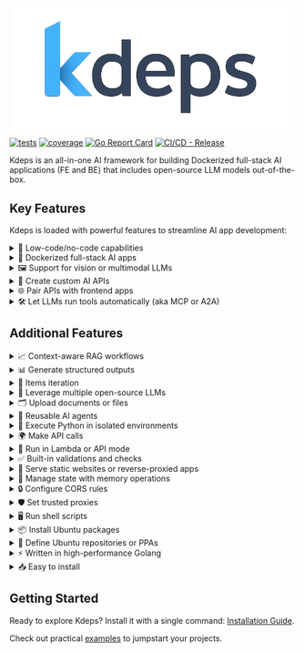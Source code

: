 <p align="center">
  <img src="./docs/public/logo.png" width="500" />
</p>

[![tests](https://img.shields.io/endpoint?url=https://gist.githubusercontent.com/jjuliano/ce695f832cd51d014ae6d37353311c59/raw/b00da0eb0516e95904c86c38d27d6df100072927/kdeps-go-tests.json)](https://github.com/kdeps/kdeps/actions/workflows/build-test.yml)
[![coverage](https://img.shields.io/endpoint?url=https://gist.githubusercontent.com/jjuliano/ce695f832cd51d014ae6d37353311c59/raw/b00da0eb0516e95904c86c38d27d6df100072927/kdeps-go-coverage.json)](https://github.com/kdeps/kdeps/actions/workflows/build-test.yml)
[![Go Report Card](https://goreportcard.com/badge/github.com/kdeps/kdeps)](https://goreportcard.com/report/github.com/kdeps/kdeps)
[![CI/CD - Release](https://github.com/kdeps/kdeps/actions/workflows/build-test.yml/badge.svg)](https://github.com/kdeps/kdeps/actions/workflows/build-test.yml)

Kdeps is an all-in-one AI framework for building Dockerized full-stack AI applications (FE and BE) that includes
open-source LLM models out-of-the-box.

## Key Features

Kdeps is loaded with powerful features to streamline AI app development:

<details>
  <summary>🧩 Low-code/no-code capabilities</summary>
  Build <a href="https://kdeps.com/getting-started/configuration/workflow.html">operational full-stack AI apps</a>, enabling accessible development for non-technical users and production-ready applications.

```pkl
// workflow.pkl
name = "ticketResolutionAgent"
description = "Automates customer support ticket resolution with LLM responses."
version = "1.0.0"
targetActionID = "responseResource"
settings {
  APIServerMode = true
  APIServer {
    hostIP = "127.0.0.1"
    portNum = 3000
    routes {
      new { path = "/api/v1/ticket"; methods { "POST" } }
    }
    cors { enableCORS = true; allowOrigins { "http://localhost:8080" } }
  }
  agentSettings {
    timezone = "Etc/UTC"
    models { "llama3.2:1b" }
    ollamaImageTag = "0.6.8"
  }
}
```

```pkl
// resources/fetch_data.pkl
actionID = "httpFetchResource"
name = "CRM Fetch"
description = "Fetches ticket data via CRM API."
run {
  restrictToHTTPMethods { "POST" }
  restrictToRoutes { "/api/v1/ticket" }
  preflightCheck {
    validations { "@(request.data().ticket_id)" != "" }
  }
  HTTPClient {
    method = "GET"
    url = "https://crm.example.com/api/ticket/@(request.data().ticket_id)"
    headers { ["Authorization"] = "Bearer @(session.getRecord('crm_token'))" }
    timeoutDuration = 30.s
  }
}
```

```pkl
// resources/llm.pkl
actionID = "llmResource"
name = "LLM Ticket Response"
description = "Generates responses for customer tickets."
requires { "httpFetchResource" }
run {
  restrictToHTTPMethods { "POST" }
  restrictToRoutes { "/api/v1/ticket" }
  chat {
    model = "llama3.2:1b"
    role = "assistant"
    prompt = "Provide a professional response to the customer query: @(request.data().query)"
    scenario {
      new { role = "system"; prompt = "You are a customer support assistant. Be polite and concise." }
      new { role = "system"; prompt = "Ticket data: @(client.responseBody("httpFetchResource"))" }
    }
    JSONResponse = true
    JSONResponseKeys { "response_text" }
    timeoutDuration = 60.s
  }
}
```

```pkl
// resources/response.pkl
actionID = "responseResource"
name = "API Response"
description = "Returns ticket resolution response."
requires { "llmResource" }
run {
  restrictToHTTPMethods { "POST" }
  restrictToRoutes { "/api/v1/ticket" }
  APIResponse {
    success = true
    response {
      data { "@(llm.response('llmResource'))" }
    }
    meta { headers { ["Content-Type"] = "application/json" } }
  }
}
```
</details>

<details>
  <summary>🐳 Dockerized full-stack AI apps</summary>
  Build applications with <a href="https://kdeps.com/getting-started/introduction/quickstart.html#quickstart">batteries included</a> for seamless development and deployment, as detailed in the <a href="https://kdeps.com/getting-started/configuration/workflow.html#ai-agent-settings">AI agent settings</a>.

```pkl
# Creating a Docker image of the kdeps AI agent is easy!
# First, package the AI agent project.
$ kdeps package tickets-ai/
INFO kdeps package created package-file=tickets-ai-1.0.0.kdeps
# Then build a docker image and run.
$ kdeps run tickets-ai-1.0.0.kdeps
# It also creates a Docker compose configuration file.
```

```pkl
# docker-compose.yml
version: '3.8'
services:
  kdeps-tickets-ai-cpu:
    image: kdeps-tickets-ai:1.0.0
    ports:
      - "127.0.0.1:3000"
    restart: on-failure
    volumes:
      - ollama:/root/.ollama
      - kdeps:/.kdeps
volumes:
  ollama:
    external:
      name: ollama
  kdeps:
    external:
      name: kdeps
```
</details>

<details>
  <summary>🖼️ Support for vision or multimodal LLMs</summary>
  Process text, images, and other data types in a single workflow with <a href="https://kdeps.com/getting-started/resources/multimodal.html">vision or multimodal LLMs</a>.

```pkl
// workflow.pkl
name = "visualTicketAnalyzer"
description = "Analyzes images in support tickets for defects using a vision model."
version = "1.0.0"
targetActionID = "responseResource"
settings {
  APIServerMode = true
  APIServer {
    hostIP = "127.0.0.1"
    portNum = 3000
    routes {
      new { path = "/api/v1/visual-ticket"; methods { "POST" } }
    }
    cors { enableCORS = true; allowOrigins { "http://localhost:8080" } }
  }
  agentSettings {
    timezone = "Etc/UTC"
    models { "llama3.2-vision" }
    ollamaImageTag = "0.6.8"
  }
}
```

```pkl
// resources/fetch_data.pkl
actionID = "httpFetchResource"
name = "CRM Fetch"
description = "Fetches ticket data via CRM API."
run {
  restrictToHTTPMethods { "POST" }
  restrictToRoutes { "/api/v1/ticket" }
  preflightCheck {
    validations { "@(request.data().ticket_id)" != "" }
  }
  HTTPClient {
    method = "GET"
    url = "https://crm.example.com/api/ticket/@(request.data().ticket_id)"
    headers { ["Authorization"] = "Bearer @(session.getRecord('crm_token'))" }
    timeoutDuration = 30.s
  }
}
```

```pkl
// resources/llm.pkl
actionID = "llmResource"
name = "Visual Defect Analyzer"
description = "Analyzes ticket images for defects."
requires { "httpFetchResource" }
run {
  restrictToHTTPMethods { "POST" }
  restrictToRoutes { "/api/v1/visual-ticket" }
  preflightCheck {
    validations { "@(request.filecount())" > 0 }
  }
  chat {
    model = "llama3.2-vision"
    role = "assistant"
    prompt = "Analyze the image for product defects and describe any issues found."
    files { "@(request.files()[0])" }
    scenario {
      new { role = "system"; prompt = "You are a support assistant specializing in visual defect detection." }
      new { role = "system"; prompt = "Ticket data: @(client.responseBody("httpFetchResource"))" }
    }
    JSONResponse = true
    JSONResponseKeys { "defect_description"; "severity" }
    timeoutDuration = 60.s
  }
}
```

```pkl
// resources/response.pkl
actionID = "responseResource"
name = "API Response"
description = "Returns defect analysis result."
requires { "llmResource" }
run {
  restrictToHTTPMethods { "POST" }
  restrictToRoutes { "/api/v1/visual-ticket" }
  APIResponse {
    success = true
    response {
      data { "@(llm.response('llmResource'))" }
    }
    meta { headers { ["Content-Type"] = "application/json" } }
  }
}
```
</details>

<details>
  <summary>🔌 Create custom AI APIs</summary>
  Serve <a href="https://kdeps.com/getting-started/configuration/workflow.html#llm-models">open-source LLMs</a> through custom <a href="https://kdeps.com/getting-started/configuration/workflow.html#api-server-settings">AI APIs</a> for robust AI-driven applications.
</details>

<details>
  <summary>🌐 Pair APIs with frontend apps</summary>
  Integrate with frontend apps like Streamlit, NodeJS, and more for interactive AI-driven user interfaces, as outlined in <a href="https://kdeps.com/getting-started/configuration/workflow.html#web-server-settings">web server settings</a>.

```pkl
// workflow.pkl
name = "frontendAIApp"
description = "Pairs an AI API with a Streamlit frontend for text summarization."
version = "1.0.0"
targetActionID = "responseResource"
settings {
  APIServerMode = true
  WebServerMode = true
  APIServer {
    hostIP = "127.0.0.1"
    portNum = 3000
    routes {
      new { path = "/api/v1/summarize"; methods { "POST" } }
    }
  }
  WebServer {
    hostIP = "127.0.0.1"
    portNum = 8501
    routes {
      new {
        path = "/app"
        publicPath = "/fe/1.0.0/web/"
        serverType = "app"
        appPort = 8501
        command = "streamlit run app.py"
      }
    }
  }
  agentSettings {
    timezone = "Etc/UTC"
    pythonPackages { "streamlit" }
    models { "llama3.2:1b" }
    ollamaImageTag = "0.6.8"
  }
}
```

```pkl
// data/fe/web/app.py (Streamlit frontend)
import streamlit as st
import requests

st.title("Text Summarizer")
text = st.text_area("Enter text to summarize")
if st.button("Summarize"):
  response = requests.post("http://localhost:3000/api/v1/summarize", json={"text": text})
  if response.ok:
    st.write(response.json()['response']['data']['summary'])
  else:
    st.error("Error summarizing text")
```

```pkl
// resources/llm.pkl
actionID = "llmResource"
name = "Text Summarizer"
description = "Summarizes input text using an LLM."
run {
  restrictToHTTPMethods { "POST" }
  restrictToRoutes { "/api/v1/summarize" }
  chat {
    model = "llama3.2:1b"
    role = "assistant"
    prompt = "Summarize this text in 50 words or less: @(request.data().text)"
    JSONResponse = true
    JSONResponseKeys { "summary" }
    timeoutDuration = 60.s
  }
}
```
</details>

<details>
  <summary>🛠️ Let LLMs run tools automatically (aka MCP or A2A)</summary>
  Enhance functionality through scripts and sequential tool pipelines with <a href="https://kdeps.com/getting-started/resources/llm.html#tools-configuration">external tools and chained tool workflows</a>.

```pkl
// workflow.pkl
name = "toolChainingAgent"
description = "Uses LLM to query a database and generate a report via tools."
version = "1.0.0"
targetActionID = "responseResource"
settings {
  APIServerMode = true
  APIServer {
    hostIP = "127.0.0.1"
    portNum = 3000
    routes {
      new { path = "/api/v1/report"; methods { "POST" } }
    }
  }
  agentSettings {
    timezone = "Etc/UTC"
    models { "llama3.2:1b" }
    ollamaImageTag = "0.6.8"
  }
}
```

```pkl
// resources/llm.pkl
actionID = "llmResource"
name = "Report Generator"
description = "Generates a report using a database query tool."
run {
  restrictToHTTPMethods { "POST" }
  restrictToRoutes { "/api/v1/report" }
  chat {
    model = "llama3.2:1b"
    role = "assistant"
    prompt = "Generate a sales report based on database query results. Date range: @(request.params("date_range"))"
    tools {
      new {
        name = "query_sales_db"
        script = "@(data.filepath('tools/1.0.0', 'query_sales.py'))"
        description = "Queries the sales database for recent transactions"
        parameters {
          ["date_range"] { required = true; type = "string"; description = "Date range for query (e.g., '2025-01-01:2025-05-01')" }
        }
      }
    }
    JSONResponse = true
    JSONResponseKeys { "report" }
    timeoutDuration = 60.s
  }
}
```

```pkl
// data/tools/query_sales.py
import sqlite3
import sys

def query_sales(date_range):
  start, end = date_range.split(':')
  conn = sqlite3.connect('sales.db')
  cursor = conn.execute("SELECT * FROM transactions WHERE date BETWEEN ? AND ?", (start, end))
  results = cursor.fetchall()
  conn.close()
  return results

print(query_sales(sys.argv[1]))
```
</details>

## Additional Features

<details>
  <summary>📈 Context-aware RAG workflows</summary>
  Enable accurate, knowledge-intensive tasks with <a href="https://kdeps.com/getting-started/resources/kartographer.html">RAG workflows</a>.
</details>

<details>
  <summary>📊 Generate structured outputs</summary>
  Create consistent, machine-readable responses from LLMs, as described in the <a href="https://kdeps.com/getting-started/resources/llm.html#chat-block">chat block documentation</a>.

```pkl
// workflow.pkl
name = "structuredOutputAgent"
description = "Generates structured JSON responses from LLM."
version = "1.0.0"
targetActionID = "responseResource"
settings {
  APIServerMode = true
  APIServer {
    hostIP = "127.0.0.1"
    portNum = 3000
    routes {
      new { path = "/api/v1/structured"; methods { "POST" } }
    }
  }
  agentSettings {
    timezone = "Etc/UTC"
    models { "llama3.2:1b" }
    ollamaImageTag = "0.6.8"
  }
}
```

```pkl
// resources/llm.pkl
actionID = "llmResource"
name = "Structured Response Generator"
description = "Generates structured JSON output."
run {
  restrictToHTTPMethods { "POST" }
  restrictToRoutes { "/api/v1/structured" }
  chat {
    model = "llama3.2:1b"
    role = "assistant"
    prompt = "Analyze this text and return a structured response: @(request.data().text)"
    JSONResponse = true
    JSONResponseKeys { "summary"; "keywords" }
    timeoutDuration = 60.s
  }
}
```
</details>

<details>
  <summary>🔄 Items iteration</summary>
  Iterate over multiple items in a resource to process them sequentially, using <a href="https://kdeps.com/getting-started/resources/items.html">items iteration</a> with `item.current()`, `item.prev()`, and `item.next()`.

```pkl
// workflow.pkl
name = "mtvScenarioGenerator"
description = "Generates MTV video scenarios based on song lyrics."
version = "1.0.0"
targetActionID = "responseResource"
settings {
  APIServerMode = true
  APIServer {
    hostIP = "127.0.0.1"
    portNum = 3000
    routes {
      new { path = "/api/v1/mtv-scenarios"; methods { "GET" } }
    }
    cors { enableCORS = true; allowOrigins { "http://localhost:8080" } }
  }
  agentSettings {
    timezone = "Etc/UTC"
    models { "llama3.2:1b" }
    ollamaImageTag = "0.6.8"
  }
}
```

```pkl
// resources/llm.pkl
actionID = "llmResource"
name = "MTV Scenario Generator"
description = "Generates MTV video scenarios for song lyrics."
items {
  "A long, long time ago"
  "I can still remember"
  "How that music used to make me smile"
  "And I knew if I had my chance"
}
run {
  restrictToHTTPMethods { "GET" }
  restrictToRoutes { "/api/v1/mtv-scenarios" }
  skipCondition {
    "@(item.current())" == "And I knew if I had my chance" // Skip this lyric
  }
  chat {
    model = "llama3.2:1b"
    role = "assistant"
    prompt = """
    Based on the lyric @(item.current()) from the song "American Pie," generate a suitable scenario for an MTV music video. The scenario should include a vivid setting, key visual elements, and a mood that matches the lyric's tone.
    """
    scenario {
      new { role = "system"; prompt = "You are a creative director specializing in music video production." }
    }
    JSONResponse = true
    JSONResponseKeys { "setting"; "visual_elements"; "mood" }
    timeoutDuration = 60.s
  }
}
```

```pkl
// resources/response.pkl
actionID = "responseResource"
name = "API Response"
description = "Returns MTV video scenarios."
requires { "llmResource" }
run {
  restrictToHTTPMethods { "GET" }
  restrictToRoutes { "/api/v1/mtv-scenarios" }
  APIResponse {
    success = true
    response {
      data { "@(llm.response('llmResource'))" }
    }
    meta { headers { ["Content-Type"] = "application/json" } }
  }
}
```
</details>

<details>
  <summary>🤖 Leverage multiple open-source LLMs</summary>
  Use LLMs from <a href="https://kdeps.com/getting-started/configuration/workflow.html#llm-models">Ollama</a> and <a href="https://github.com/kdeps/examples/tree/main/huggingface_imagegen_api">Huggingface</a> for diverse AI capabilities.

```pkl
// workflow.pkl
models {
  "tinydolphin"
  "llama3.3"
  "llama3.2-vision"
  "llama3.2:1b"
  "mistral"
  "gemma"
  "mistral"
}
```
</details>

<details>
  <summary>🗂️ Upload documents or files</summary>
  Process documents for LLM analysis, ideal for document analysis tasks, as shown in the <a href="https://kdeps.com/getting-started/tutorials/files.html">file upload tutorial</a>.

```pkl
// workflow.pkl
name = "docAnalysisAgent"
description = "Analyzes uploaded documents with LLM."
version = "1.0.0"
targetActionID = "responseResource"
settings {
  APIServerMode = true
  APIServer {
    hostIP = "127.0.0.1"
    portNum = 3000
    routes {
      new { path = "/api/v1/doc-analyze"; methods { "POST" } }
    }
  }
  agentSettings {
    timezone = "Etc/UTC"
    models { "llama3.2-vision" }
    ollamaImageTag = "0.6.8"
  }
}
```

```pkl
// resources/llm.pkl
actionID = "llmResource"
name = "Document Analyzer"
description = "Extracts text from uploaded documents."
run {
  restrictToHTTPMethods { "POST" }
  restrictToRoutes { "/api/v1/doc-analyze" }
  preflightCheck {
    validations { "@(request.filecount())" > 0 }
  }
  chat {
    model = "llama3.2-vision"
    role = "assistant"
    prompt = "Extract key information from this document."
    files { "@(request.files()[0])" }
    JSONResponse = true
    JSONResponseKeys { "key_info" }
    timeoutDuration = 60.s
  }
}
```
</details>

<details>
  <summary>🔄 Reusable AI agents</summary>
  Create flexible workflows with <a href="https://kdeps.com/getting-started/resources/remix.html">reusable AI agents</a>.

```pkl
// workflow.pkl
name = "docAnalysisAgent"
description = "Analyzes uploaded documents with LLM."
version = "1.0.0"
targetActionID = "responseResource"
workflows { "@ticketResolutionAgent" }
settings {
  APIServerMode = true
  APIServer {
    hostIP = "127.0.0.1"
    portNum = 3000
    routes {
      new { path = "/api/v1/doc-analyze"; methods { "POST" } }
    }
  }
  agentSettings {
    timezone = "Etc/UTC"
    models { "llama3.2-vision" }
    ollamaImageTag = "0.6.8"
  }
}
```

```pkl
// resources/response.pkl
actionID = "responseResource"
name = "API Response"
description = "Returns defect analysis result."
requires {
  "llmResource"
  "@ticketResolutionAgent/llmResource:1.0.0"
}
run {
  restrictToHTTPMethods { "POST" }
  restrictToRoutes { "/api/v1/doc-analyze" }
  APIResponse {
    success = true
    response {
      data {
        "@(llm.response("llmResource"))"
        "@(llm.response('@ticketResolutionAgent/llmResource:1.0.0'))"
      }
    }
    meta { headers { ["Content-Type"] = "application/json" } }
  }
}
```
</details>

<details>
  <summary>🐍 Execute Python in isolated environments</summary>
  Run Python code securely using <a href="https://kdeps.com/getting-started/resources/python.html">Anaconda</a> in isolated environments.

```pkl
// resources/python.pkl
actionID = "pythonResource"
name = "Data Formatter"
description = "Formats extracted data for storage."
run {
  restrictToHTTPMethods { "POST" }
  restrictToRoutes { "/api/v1/scan-document" }
  python {
    script = """
import pandas as pd

def format_data(data):
  df = pd.DataFrame([data])
  return df.to_json()

print(format_data(@(llm.response('llmResource'))))
"""
    timeoutDuration = 60.s
  }
}
```
</details>

<details>
  <summary>🌍 Make API calls</summary>
  Perform API calls directly from configuration, as detailed in the <a href="https://kdeps.com/getting-started/resources/client.html">client documentation</a>.

```pkl
// resources/http_client.pkl
actionID = "httpResource"
name = "DMS Submission"
description = "Submits extracted data to document management system."
run {
  restrictToHTTPMethods { "POST" }
  restrictToRoutes { "/api/v1/scan-document" }
  HTTPClient {
    method = "POST"
    url = "https://dms.example.com/api/documents"
    data { "@(python.stdout('pythonResource'))" }
    headers { ["Authorization"] = "Bearer @(session.getRecord('dms_token'))" }
    timeoutDuration = 30.s
  }
}
```
</details>

<details>
  <summary>🚀 Run in Lambda or API mode</summary>
  Operate in <a href="https://kdeps.com/getting-started/configuration/workflow.html#lambda-mode">Lambda mode</a> or <a href="https://kdeps.com/getting-started/configuration/workflow.html#api-server-settings">API mode</a> for flexible deployment.
</details>

<details>
  <summary>✅ Built-in validations and checks</summary>
  Utilize <a href="https://kdeps.com/getting-started/resources/api-request-validations.html#api-request-validations">API request validations</a>, <a href="https://kdeps.com/getting-started/resources/validations.html">custom validation checks</a>, and <a href="https://kdeps.com/getting-started/resources/skip.html">skip conditions</a> for robust workflows.

```pkl
restrictToHTTPMethods { "POST" }
restrictToRoutes { "/api/v1/scan-document" }
preflightCheck {
  validations { "@(request.filetype('document'))" == "image/jpeg" }
}
skipCondition { "@(request.data().query.length)" < 5 }
```
</details>

<details>
  <summary>📁 Serve static websites or reverse-proxied apps</summary>
  Host <a href="https://kdeps.com/getting-started/configuration/workflow.html#static-file-serving">static websites</a> or <a href="https://kdeps.com/getting-started/configuration/workflow.html#reverse-proxying">reverse-proxied apps</a> directly.

```pkl
// workflow.pkl
name = "frontendAIApp"
description = "Pairs an AI API with a Streamlit frontend for text summarization."
version = "1.0.0"
targetActionID = "responseResource"
settings {
  APIServerMode = true
  WebServerMode = true
  APIServer {
    hostIP = "127.0.0.1"
    portNum = 3000
    routes {
      new { path = "/api/v1/summarize"; methods { "POST" } }
    }
  }
  WebServer {
    hostIP = "127.0.0.1"
    portNum = 8501
    routes {
      new {
        path = "/app"
        serverType = "app"
        appPort = 8501
        command = "streamlit run app.py"
      }
    }
  }
  agentSettings {
    timezone = "Etc/UTC"
    pythonPackages { "streamlit" }
    models { "llama3.2:1b" }
    ollamaImageTag = "0.6.8"
  }
}
```
</details>

<details>
  <summary>💾 Manage state with memory operations</summary>
  Store, retrieve, and clear persistent data using <a href="https://kdeps.com/getting-started/resources/memory.html">memory operations</a>.

```pkl
expr {
  "@(memory.setRecord('user_data', request.data().data))"
}
local user_data = "@(memory.getRecord('user_data'))"
```
</details>

<details>
  <summary>🔒 Configure CORS rules</summary>
  Set <a href="https://kdeps.com/getting-started/configuration/workflow.html#cors-configuration">CORS rules</a> directly in the workflow for secure API access.

```pkl
// workflow.pkl
cors {
  enableCORS = true
  allowOrigins { "https://example.com" }
  allowMethods { "GET"; "POST" }
}
```
</details>

<details>
  <summary>🛡️ Set trusted proxies</summary>
  Enhance API and frontend security with <a href="https://kdeps.com/getting-started/configuration/workflow.html#trustedproxies">trusted proxies</a>.

```pkl
// workflow.pkl
APIServerMode = true
APIServer {
  hostIP = "127.0.0.1"
  portNum = 3000
  routes {
    new { path = "/api/v1/proxy"; methods { "GET" } }
  }
  trustedProxies { "192.168.1.1"; "10.0.0.0/8" }
}
```
</details>

<details>
  <summary>🖥️ Run shell scripts</summary>
  Execute <a href="https://kdeps.com/getting-started/resources/exec.html">shell scripts</a> seamlessly within workflows.

```pkl
// resources/exec.pkl
actionID = "execResource"
name = "Shell Script Runner"
description = "Runs a shell script."
run {
  exec {
    command = """
echo "Processing request at $(date)"
"""
    timeoutDuration = 60.s
  }
}
```
</details>

<details>
  <summary>📦 Install Ubuntu packages</summary>
  Install <a href="https://kdeps.com/getting-started/configuration/workflow.html#ubuntu-packages">Ubuntu packages</a> via configuration for customized environments.

```pkl
// workflow.pkl
agentSettings {
  timezone = "Etc/UTC"
  packages {
    "tesseract-ocr"
    "poppler-utils"
    "npm"
    "ffmpeg"
  }
  ollamaImageTag = "0.6.8"
}
```
</details>

<details>
  <summary>📜 Define Ubuntu repositories or PPAs</summary>
  Configure <a href="https://kdeps.com/getting-started/configuration/workflow.html#ubuntu-repositories">Ubuntu repositories or PPAs</a> for additional package sources.

```pkl
// workflow.pkl
repositories {
  "ppa:alex-p/tesseract-ocr-devel"
}
```
</details>

<details>
  <summary>⚡ Written in high-performance Golang</summary>
  Benefit from the speed and efficiency of Golang for high-performance applications.
</details>

<details>
  <summary>📥 Easy to install</summary>
  Install and use Kdeps with a single command, as outlined in the <a href="https://kdeps.com/getting-started/introduction/installation.html">installation guide</a>.

```shell
# On macOS
brew install kdeps/tap/kdeps
# Windows, Linux, and macOS
curl -LsSf https://raw.githubusercontent.com/kdeps/kdeps/refs/heads/main/install.sh | sh
```
</details>

## Getting Started

Ready to explore Kdeps? Install it with a single command: [Installation Guide](https://kdeps.com/getting-started/introduction/installation.html).

Check out practical [examples](https://github.com/kdeps/examples) to jumpstart your projects.
